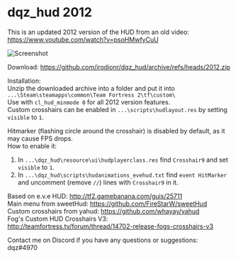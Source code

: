 # dqz_hud 2012
This is an updated 2012 version of the HUD from an old video: https://www.youtube.com/watch?v=psoHMwfyCuU  

![Screenshot](https://i.imgur.com/aaQJ8xi.jpg)

Download: https://github.com/irodionr/dqz_hud/archive/refs/heads/2012.zip

Installation:  
Unzip the downloaded archive into a folder and put it into `...\Steam\steamapps\common\Team Fortress 2\tf\custom\`  
Use with `cl_hud_minmode 0` for all 2012 version features.  
Custom crosshairs can be enabled in `...\scripts\hudlayout.res` by setting `visible` to `1`.

Hitmarker (flashing circle around the crosshair) is disabled by default, as it may cause FPS drops.  
How to enable it:  
1. In `...\dqz_hud\resource\ui\hudplayerclass.res` find `Crosshair9` and set `visible` to `1`.
2. In `...\dqz_hud\scripts\hudanimations_evehud.txt` find `event HitMarker` and uncomment (remove `//`) lines with `Crosshair9` in it.

Based on e.v.e HUD: http://tf2.gamebanana.com/guis/25711  
Main menu from sweetHud: https://github.com/FireStarW/sweetHud   
Custom crosshairs from yahud: https://github.com/whayay/yahud  
Fog's Custom HUD Crosshairs V3: http://teamfortress.tv/forum/thread/14702-release-fogs-crosshairs-v3  

Contact me on Discord if you have any questions or suggestions:  
dqz#4970
